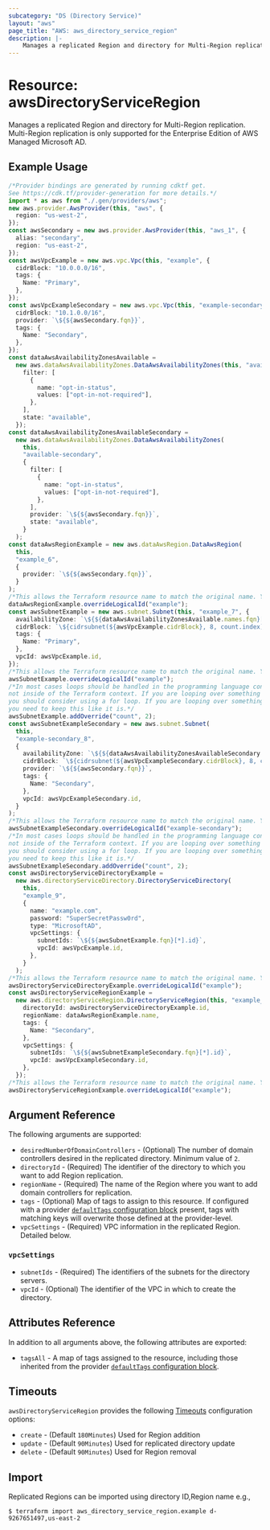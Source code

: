 ```yaml
---
subcategory: "DS (Directory Service)"
layout: "aws"
page_title: "AWS: aws_directory_service_region"
description: |-
    Manages a replicated Region and directory for Multi-Region replication.
---
```


# Resource: awsDirectoryServiceRegion

Manages a replicated Region and directory for Multi-Region replication.
Multi-Region replication is only supported for the Enterprise Edition of AWS Managed Microsoft AD.

## Example Usage

```typescript
/*Provider bindings are generated by running cdktf get.
See https://cdk.tf/provider-generation for more details.*/
import * as aws from "./.gen/providers/aws";
new aws.provider.AwsProvider(this, "aws", {
  region: "us-west-2",
});
const awsSecondary = new aws.provider.AwsProvider(this, "aws_1", {
  alias: "secondary",
  region: "us-east-2",
});
const awsVpcExample = new aws.vpc.Vpc(this, "example", {
  cidrBlock: "10.0.0.0/16",
  tags: {
    Name: "Primary",
  },
});
const awsVpcExampleSecondary = new aws.vpc.Vpc(this, "example-secondary", {
  cidrBlock: "10.1.0.0/16",
  provider: `\${${awsSecondary.fqn}}`,
  tags: {
    Name: "Secondary",
  },
});
const dataAwsAvailabilityZonesAvailable =
  new aws.dataAwsAvailabilityZones.DataAwsAvailabilityZones(this, "available", {
    filter: [
      {
        name: "opt-in-status",
        values: ["opt-in-not-required"],
      },
    ],
    state: "available",
  });
const dataAwsAvailabilityZonesAvailableSecondary =
  new aws.dataAwsAvailabilityZones.DataAwsAvailabilityZones(
    this,
    "available-secondary",
    {
      filter: [
        {
          name: "opt-in-status",
          values: ["opt-in-not-required"],
        },
      ],
      provider: `\${${awsSecondary.fqn}}`,
      state: "available",
    }
  );
const dataAwsRegionExample = new aws.dataAwsRegion.DataAwsRegion(
  this,
  "example_6",
  {
    provider: `\${${awsSecondary.fqn}}`,
  }
);
/*This allows the Terraform resource name to match the original name. You can remove the call if you don't need them to match.*/
dataAwsRegionExample.overrideLogicalId("example");
const awsSubnetExample = new aws.subnet.Subnet(this, "example_7", {
  availabilityZone: `\${${dataAwsAvailabilityZonesAvailable.names.fqn}[count.index]}`,
  cidrBlock: `\${cidrsubnet(${awsVpcExample.cidrBlock}, 8, count.index)}`,
  tags: {
    Name: "Primary",
  },
  vpcId: awsVpcExample.id,
});
/*This allows the Terraform resource name to match the original name. You can remove the call if you don't need them to match.*/
awsSubnetExample.overrideLogicalId("example");
/*In most cases loops should be handled in the programming language context and 
not inside of the Terraform context. If you are looping over something external, e.g. a variable or a file input
you should consider using a for loop. If you are looping over something only known to Terraform, e.g. a result of a data source
you need to keep this like it is.*/
awsSubnetExample.addOverride("count", 2);
const awsSubnetExampleSecondary = new aws.subnet.Subnet(
  this,
  "example-secondary_8",
  {
    availabilityZone: `\${${dataAwsAvailabilityZonesAvailableSecondary.names.fqn}[count.index]}`,
    cidrBlock: `\${cidrsubnet(${awsVpcExampleSecondary.cidrBlock}, 8, count.index)}`,
    provider: `\${${awsSecondary.fqn}}`,
    tags: {
      Name: "Secondary",
    },
    vpcId: awsVpcExampleSecondary.id,
  }
);
/*This allows the Terraform resource name to match the original name. You can remove the call if you don't need them to match.*/
awsSubnetExampleSecondary.overrideLogicalId("example-secondary");
/*In most cases loops should be handled in the programming language context and 
not inside of the Terraform context. If you are looping over something external, e.g. a variable or a file input
you should consider using a for loop. If you are looping over something only known to Terraform, e.g. a result of a data source
you need to keep this like it is.*/
awsSubnetExampleSecondary.addOverride("count", 2);
const awsDirectoryServiceDirectoryExample =
  new aws.directoryServiceDirectory.DirectoryServiceDirectory(
    this,
    "example_9",
    {
      name: "example.com",
      password: "SuperSecretPassw0rd",
      type: "MicrosoftAD",
      vpcSettings: {
        subnetIds: `\${${awsSubnetExample.fqn}[*].id}`,
        vpcId: awsVpcExample.id,
      },
    }
  );
/*This allows the Terraform resource name to match the original name. You can remove the call if you don't need them to match.*/
awsDirectoryServiceDirectoryExample.overrideLogicalId("example");
const awsDirectoryServiceRegionExample =
  new aws.directoryServiceRegion.DirectoryServiceRegion(this, "example_10", {
    directoryId: awsDirectoryServiceDirectoryExample.id,
    regionName: dataAwsRegionExample.name,
    tags: {
      Name: "Secondary",
    },
    vpcSettings: {
      subnetIds: `\${${awsSubnetExampleSecondary.fqn}[*].id}`,
      vpcId: awsVpcExampleSecondary.id,
    },
  });
/*This allows the Terraform resource name to match the original name. You can remove the call if you don't need them to match.*/
awsDirectoryServiceRegionExample.overrideLogicalId("example");

```

## Argument Reference

The following arguments are supported:

* `desiredNumberOfDomainControllers` - (Optional) The number of domain controllers desired in the replicated directory. Minimum value of `2`.
* `directoryId` - (Required) The identifier of the directory to which you want to add Region replication.
* `regionName` - (Required) The name of the Region where you want to add domain controllers for replication.
* `tags` - (Optional) Map of tags to assign to this resource. If configured with a provider [`defaultTags` configuration block](https://www.terraform.io/docs/providers/aws/index.html#default_tags-configuration-block) present, tags with matching keys will overwrite those defined at the provider-level.
* `vpcSettings` - (Required) VPC information in the replicated Region. Detailed below.

### `vpcSettings`

* `subnetIds` - (Required) The identifiers of the subnets for the directory servers.
* `vpcId` - (Optional) The identifier of the VPC in which to create the directory.

## Attributes Reference

In addition to all arguments above, the following attributes are exported:

* `tagsAll` - A map of tags assigned to the resource, including those inherited from the provider [`defaultTags` configuration block](https://www.terraform.io/docs/providers/aws/index.html#default_tags-configuration-block).

## Timeouts

`awsDirectoryServiceRegion` provides the following [Timeouts](https://developer.hashicorp.com/terraform/language/resources/syntax#operation-timeouts) configuration options:

* `create` - (Default `180Minutes`) Used for Region addition
* `update` - (Default `90Minutes`) Used for replicated directory update
* `delete` - (Default `90Minutes`) Used for Region removal

## Import

Replicated Regions can be imported using directory ID,Region name e.g.,

```console
$ terraform import aws_directory_service_region.example d-9267651497,us-east-2
```
